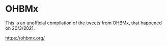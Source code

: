 # OHBMx

This is an unofficial compilation of the tweets from OHBMx, that happened on 20/3/2021.

https://ohbmx.org/
